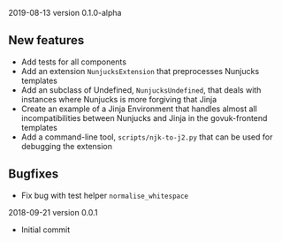 2019-08-13 version 0.1.0-alpha

## New features

* Add tests for all components
* Add an extension `NunjucksExtension` that preprocesses Nunjucks templates
* Add an subclass of Undefined, `NunjucksUndefined`, that deals with instances where Nunjucks is more forgiving that Jinja
* Create an example of a Jinja Environment that handles almost all incompatibilities between Nunjucks and Jinja in the govuk-frontend templates
* Add a command-line tool, `scripts/njk-to-j2.py` that can be used for debugging the extension

## Bugfixes

* Fix bug with test helper `normalise_whitespace`

2018-09-21 version 0.0.1

* Initial commit

